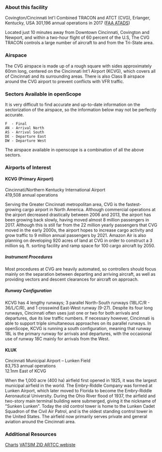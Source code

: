 ### About this facility
Covington/Cincinnati Int'l Combined TRACON and ATCT (CVG), Erlanger, Kentucky, USA
301,196 annual operations in 2017 ([FAA ATADS](https://aspm.faa.gov/opsnet/sys/Tracon.asp))

Located just 10 minutes away from Downtown Cincinnati, Covington and Newport, and within a two-hour flight of 60 percent of the U.S, The CVG TRACON controls a large number of aircraft to and from the Tri-State area.

### Airspace
The CVG airspace is made up of a rough square with sides approximately 60nm long, centered on the Cincinnati Int'l Airport (KCVG), which covers all of Cincinnati and its surrounding areas. There is also Class B airspace around the CVG airport to prevent conflicts with VFR traffic.

### Sectors Available in openScope
It is very difficult to find accurate and up-to-date information on the sectorization of the airspace, so the information below may not be perfectly accurate.
```
F  - Final
AN - Arrival North
AS - Arrival South
DE - Departure East
DW - Departure West
```
The airspace available in openscope is a combination of all the above sectors.

### Airports of Interest

#### KCVG (Primary Airport)
Cincinnati/Northern Kentucky International Airport    
419,508 annual operations

Serving the Greater Cincinnati metropolitan area, CVG is the fastest-growing cargo airport in North America. Although commercial operations at the airport decreased drastically between 2006 and 2013, the airport has been growing back slowly, having moved almost 8 million passengers in 2017. Although this is still far from the 22 million yearly passengers that CVG moved in the early 2000s, the airport hopes to increase cargo activity and grow traffic to 9 million annual passengers by 2021. Amazon Air is also planning on developing 920 acres of land at CVG in order to construct a 3 million sq. ft. sorting facility and ramp space for 100 cargo aircraft by 2050.

##### Instrument Procedures
Most procedures at CVG are heavily automated, so controllers should focus mainly on the separation between departing and arriving aircraft, as well as providing vectors and descent clearances for aircraft on approach.

##### Runway Configuration
KCVG has 4 lengthy runways; 3 parallel North-South runways (18L/C/R - 36/L/C/R), and 1 crosswind East-West runway (9-27). Despite its four long runways, Cincinnati often uses just one or two for both arrivals and departures, due its low traffic numbers. If necessary however, Cincinnati is able to support triple simultaneous approaches on its parallel runways. In openScope, KCVG is running a south configuration, meaning that runway 18L is the primary runway for arrivals and departures, with the occasional use of runway 18C mainly for arrivals from the West.

#### KLUK
Cincinnati Municipal Airport – Lunken Field  
83,753 annual operations  
12.1nm East of KCVG

When the 1,000 acre (400 ha) airfield first opened in 1925, it was the largest municipal airfield in the world. The Embry-Riddle Company was formed at Lunken Airport, which later moved to Florida to become the Embry-Riddle Aeronautical University. During the Ohio River flood of 1937, the airfield and two-story main terminal building were submerged, giving it the nickname of "Sunken Lunken". Today the old control tower is home to the Lunken Cadet Squadron of the Civil Air Patrol, and is the oldest standing control tower in the United States. The airfield now primarily serves private and general aviation around the Cincinnati area.

### Additional Resources
[Charts](https://skyvector.com/airport/CVG/Cincinnati-Northern-Kentucky-International-Airport)
[VATSIM ZID ARTCC webiste](https://www.zidartcc.org/)

